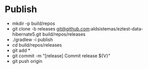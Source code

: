 # Publish
- mkdir -p build/repos
- git clone -b releases git@github.com:aldsistemas/eztest-data-hibernate5.git build/repos/releases
- ./gradlew -i publish
- cd build/repos/releases
- git add *
- git commit -m "[release] Commit release ${V}"
- git push origin